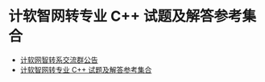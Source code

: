 # 计软智网转专业 C++ 试题及解答参考集合

- [计软网智转系交流群公告](https://gitee.com/FeignClaims/board)
- [计软智网转专业 C++ 试题及解答参考集合](https://feignclaims.gitee.io/change_major_exam/)
